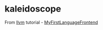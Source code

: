 # kaleidoscope
From [llvm](https://llvm.org/docs/index.html) tutorial - [MyFirstLanguageFrontend](https://llvm.org/docs/tutorial/MyFirstLanguageFrontend/index.html)